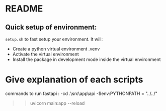 # README

## Quick setup of environment:
```setup.sh``` to fast setup your environment. It will:

- Create a python virtual environment .venv
- Activate the virtual environment
- Install the package in development mode inside the virtual environment

# Give explanation of each scripts
commands to run fastapi :
-cd .\src\app\api
-$env:PYTHONPATH = "../../"
>> uvicorn main:app --reload
